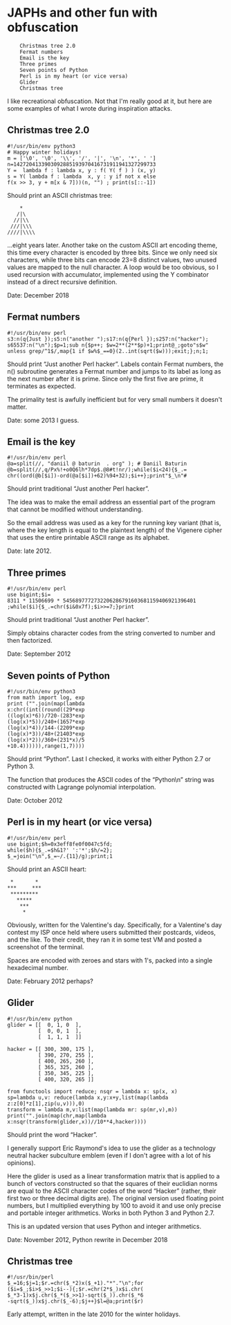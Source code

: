 # JAPHs and other fun with obfuscation

        Christmas tree 2.0
        Fermat numbers
        Email is the key
        Three primes
        Seven points of Python
        Perl is in my heart (or vice versa)
        Glider
        Christmas tree

I like recreational obfuscation. Not that I'm really good at it, but here are some examples of what I wrote during inspiration attacks.

## Christmas tree 2.0
```
#!/usr/bin/env python3
# Happy winter holidays!
m = ['\0', '\0', '\\', '/', '|', '\n', '*', ' ']
n=1427204133903092885193970416731911941327299733
Y =  lambda f : lambda x, y : f( Y( f ) ) (x, y)
s = Y( lambda f : lambda  x, y : y if not x else
f(x >> 3, y + m[x & 7]))(n, "") ; print(s[::-1])
```
Should print an ASCII christmas tree:

```
    *    
   /|\   
  //|\\  
 ///|\\\ 
////|\\\\
```
...eight years later. Another take on the custom ASCII art encoding theme, this time every character is encoded by three bits. Since we only need six characters, while three bits can encode 23=8 distinct values, two unused values are mapped to the null character. A loop would be too obvious, so I used recursion with accumulator, implemented using the Y combinator instead of a direct recursive definition.

Date: December 2018

## Fermat numbers
```
#!/usr/bin/env perl
s3:n(q{Just });s5:n("another ");s17:n(q{Perl });s257:n("hacker");
s65537:n("\n");$p=1;sub n{$p++; $w=2**(2**$p)+1;print@_;goto"s$w"
unless grep/^1$/,map{1 if $w%$_==0}(2..int(sqrt($w)));exit;};n;1;
```

Should print “Just another Perl hacker”. Labels contain Fermat numbers, the n() subroutine generates a Fermat number and jumps to its label as long as the next number after it is prime. Since only the first five are prime, it terminates as expected.

The primality test is awfully inefficient but for very small numbers it doesn't matter.

Date: some 2013 I guess.
## Email is the key
```
#!/usr/bin/env perl
@a=split(//, "daniil @ baturin  . org" ); # Daniil Baturin
@b=split(//,q/Px%!+o0Q6lh*7dp$.@8#t!nr/);while($i<24){$_.=
chr((ord(@b[$i])-ord(@a[$i])+62)%94+32);$i++};print"$_\n"#
```
Should print traditional “Just another Perl hacker”.

The idea was to make the email address an essential part of the program that cannot be modified without understanding.

So the email address was used as a key for the running key variant (that is, where the key length is equal to the plaintext length) of the Vigenere cipher that uses the entire printable ASCII range as its alphabet.

Date: late 2012.
## Three primes
```
#!/usr/bin/env perl
use bigint;$i=
8311 * 11506699 * 5456897772732206286791603681159406921396401
;while($i){$_.=chr($i&0x7f);$i>>=7;}print
```
Should print traditional “Just another Perl hacker”.

Simply obtains character codes from the string converted to number and then factorized.

Date: September 2012

## Seven points of Python
```
#!/usr/bin/env python3
from math import log, exp
print ("".join(map(lambda
x:chr((int((round((29*exp
((log(x)*6))/720-(283*exp
(log(x)*5))/240+(1657*exp
(log(x)*4))/144-(2209*exp
(log(x)*3))/48+(21403*exp
(log(x)*2))/360+(231*x)/5
+10.4)))))),range(1,7))))
```

Should print “Python”. Last I checked, it works with either Python 2.7 or Python 3.

The function that produces the ASCII codes of the “Python\n” string was constructed with Lagrange polynomial interpolation.

Date: October 2012

## Perl is in my heart (or vice versa)
```
#!/usr/bin/env perl
use bigint;$h=0x3eff8fe0f0047c5fd;
while($h){$_.=$h&1?' ':'*';$h/=2};
$_=join("\n",$_=~/.{11}/g);print;1
```
Should print an ASCII heart:
```
 *       * 
***     ***
 ********* 
   *****   
    ***    
     *     
```

Obviously, written for the Valentine's day. Specifically, for a Valentine's day contest my ISP once held where users submitted their postcards, videos, and the like. To their credit, they ran it in some test VM and posted a screenshot of the terminal.

Spaces are encoded with zeroes and stars with 1's, packed into a single hexadecimal number.

Date: February 2012 perhaps?

## Glider
```
#!/usr/bin/env python
glider = [[  0, 1, 0  ],
          [  0, 0, 1  ],
          [  1, 1, 1  ]]

hacker = [[ 300, 300, 175 ],
          [ 390, 270, 255 ],
          [ 400, 265, 260 ],
          [ 365, 325, 260 ],
          [ 350, 345, 225 ],
          [ 400, 320, 265 ]]

from functools import reduce; nsqr = lambda x: sp(x, x)
sp=lambda u,v: reduce(lambda x,y:x+y,list(map(lambda z:z[0]*z[1],zip(u,v))),0)
transform = lambda m,v:list(map(lambda mr: sp(mr,v),m))
print("".join(map(chr,map(lambda x:nsqr(transform(glider,x))//10**4,hacker))))
```

Should print the word “Hacker”.

I generally support Eric Raymond's idea to use the glider as a technology neutral hacker subculture emblem (even if I don't agree with a lot of his opinions).

Here the glider is used as a linear transformation matrix that is applied to a bunch of vectors constructed so that the squares of their euclidian norms are equal to the ASCII character codes of the word “Hacker” (rather, their first two or three decimal digits are). The original version used floating point numbers, but I multiplied everything by 100 to avoid it and use only precise and portable integer arithmetics. Works in both Python 3 and Python 2.7.

This is an updated version that uses Python and integer arithmetics.

Date: November 2012, Python rewrite in December 2018

## Christmas tree

```
#!/usr/bin/perl
$_=16;$j=1;$r.=chr($_*2)x($_+1)."*"."\n";for
($i=$_;$i>$_>>1;$i--){;$r.=chr(2*$_)x$i.chr(
$_*3-1)x$j.chr($_*($_>>1)-sqrt($_)).chr($_*6
-sqrt($_))x$j.chr($_-6);$j++}$l=@a;print($r)
```
Early attempt, written in the late 2010 for the winter holidays. 
